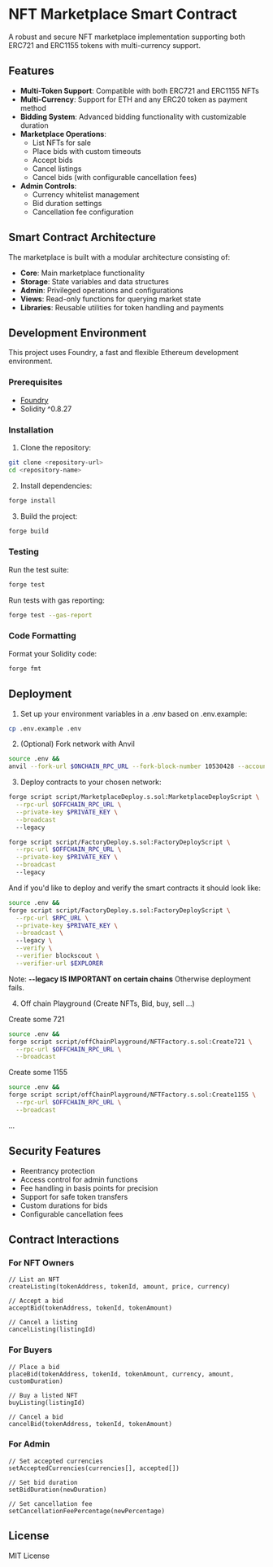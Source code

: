 # NFT Marketplace Smart Contract

A robust and secure NFT marketplace implementation supporting both ERC721 and ERC1155 tokens with multi-currency support.

## Features

- **Multi-Token Support**: Compatible with both ERC721 and ERC1155 NFTs
- **Multi-Currency**: Support for ETH and any ERC20 token as payment method
- **Bidding System**: Advanced bidding functionality with customizable duration
- **Marketplace Operations**:
  - List NFTs for sale
  - Place bids with custom timeouts
  - Accept bids
  - Cancel listings
  - Cancel bids (with configurable cancellation fees)
- **Admin Controls**:
  - Currency whitelist management
  - Bid duration settings
  - Cancellation fee configuration

## Smart Contract Architecture

The marketplace is built with a modular architecture consisting of:

- **Core**: Main marketplace functionality
- **Storage**: State variables and data structures
- **Admin**: Privileged operations and configurations
- **Views**: Read-only functions for querying market state
- **Libraries**: Reusable utilities for token handling and payments

## Development Environment

This project uses Foundry, a fast and flexible Ethereum development environment.

### Prerequisites

- [Foundry](https://book.getfoundry.sh/getting-started/installation)
- Solidity ^0.8.27

### Installation

1. Clone the repository:
```bash
git clone <repository-url>
cd <repository-name>
```

2. Install dependencies:
```bash
forge install
```

3. Build the project:
```bash
forge build
```

### Testing

Run the test suite:
```bash
forge test
```

Run tests with gas reporting:
```bash
forge test --gas-report
```

### Code Formatting

Format your Solidity code:
```bash
forge fmt
```

## Deployment

1. Set up your environment variables in a .env based on .env.example:
```bash
cp .env.example .env
```

2. (Optional) Fork network with Anvil

```bash
source .env &&
anvil --fork-url $ONCHAIN_RPC_URL --fork-block-number 10530428 --accounts 10 --balance 1000 --chain-id $OFFCHAIN_CHAIN_ID --block-time 3
```

3. Deploy contracts to your chosen network:

```bash
forge script script/MarketplaceDeploy.s.sol:MarketplaceDeployScript \
  --rpc-url $OFFCHAIN_RPC_URL \
  --private-key $PRIVATE_KEY \
  --broadcast
  --legacy
```

```bash
forge script script/FactoryDeploy.s.sol:FactoryDeployScript \
  --rpc-url $OFFCHAIN_RPC_URL \
  --private-key $PRIVATE_KEY \
  --broadcast
  --legacy
```

And if you'd like to deploy and verify the smart contracts it should look like:

```bash
source .env &&
forge script script/FactoryDeploy.s.sol:FactoryDeployScript \
  --rpc-url $RPC_URL \
  --private-key $PRIVATE_KEY \
  --broadcast \ 
  --legacy \
  --verify \
  --verifier blockscout \
  --verifier-url $EXPLORER 
```

Note: **--legacy IS IMPORTANT on certain chains** Otherwise deployment fails.

4. Off chain Playground (Create NFTs, Bid, buy, sell ...)

Create some 721
```bash
source .env &&
forge script script/offChainPlayground/NFTFactory.s.sol:Create721 \
  --rpc-url $OFFCHAIN_RPC_URL \
  --broadcast
```

Create some 1155
```bash
source .env &&
forge script script/offChainPlayground/NFTFactory.s.sol:Create1155 \
  --rpc-url $OFFCHAIN_RPC_URL \
  --broadcast
```

...

## Security Features

- Reentrancy protection
- Access control for admin functions
- Fee handling in basis points for precision
- Support for safe token transfers
- Custom durations for bids
- Configurable cancellation fees

## Contract Interactions

### For NFT Owners
```solidity
// List an NFT
createListing(tokenAddress, tokenId, amount, price, currency)

// Accept a bid
acceptBid(tokenAddress, tokenId, tokenAmount)

// Cancel a listing
cancelListing(listingId)
```

### For Buyers
```solidity
// Place a bid
placeBid(tokenAddress, tokenId, tokenAmount, currency, amount, customDuration)

// Buy a listed NFT
buyListing(listingId)

// Cancel a bid
cancelBid(tokenAddress, tokenId, tokenAmount)
```

### For Admin
```solidity
// Set accepted currencies
setAcceptedCurrencies(currencies[], accepted[])

// Set bid duration
setBidDuration(newDuration)

// Set cancellation fee
setCancellationFeePercentage(newPercentage)
```

## License

MIT License
